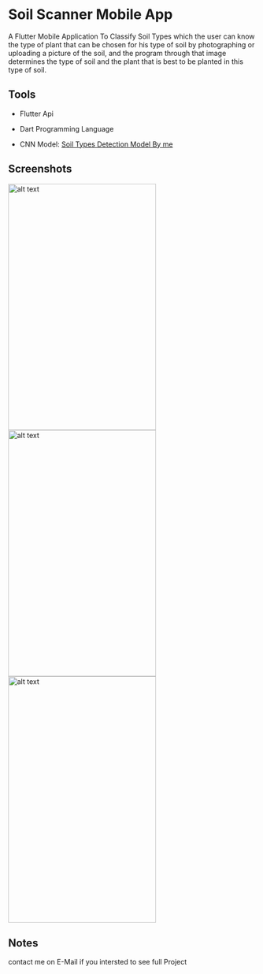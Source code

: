 # Soil Scanner Mobile App

A Flutter Mobile Application To Classify Soil Types which the user can know the type of plant that can be chosen for his type of soil by photographing or uploading a picture of the soil, and the program through that image determines the type of soil and the plant that is best to be planted in this type of soil.

## Tools

* Flutter Api

* Dart Programming Language

* CNN Model: [Soil Types Detection Model By me](https://github.com/AhmedEhab812/Soil-Types-Classification-CNN)

## Screenshots
<img src="https://user-images.githubusercontent.com/72968986/127550037-f925cb57-3157-4cef-9ef7-4fb3c0efbee2.jpeg" alt="alt text" width="300" height="500">
<img src="https://user-images.githubusercontent.com/72968986/127550039-8eb819b6-d181-4b67-a13b-24b787103e0d.jpeg" alt="alt text" width="300" height="500">
<img src="https://user-images.githubusercontent.com/72968986/127550045-6b680950-8d94-4411-b51b-6060ff69f5b6.jpeg" alt="alt text" width="300" height="500">

## Notes
contact me on E-Mail if you intersted to see full Project


